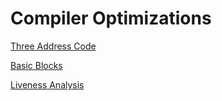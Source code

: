 # Compiler Optimizations

[Three Address Code](ThreeAddressCode.md)

[Basic Blocks](BasicBlocks.md)

[Liveness Analysis](LivenessAnalysis.md)


